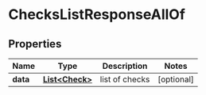 

# ChecksListResponseAllOf


## Properties

| Name | Type | Description | Notes |
|------------ | ------------- | ------------- | -------------|
|**data** | [**List&lt;Check&gt;**](Check.md) | list of checks |  [optional] |




